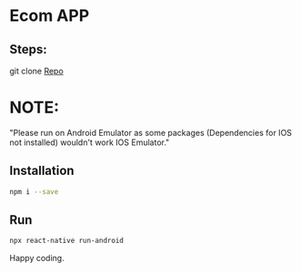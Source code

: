# Ecom APP
## Steps:
git clone [Repo](https://github.com/rayasrahiman/Ecom.git)


# NOTE:

"Please run on Android Emulator as some packages (Dependencies for IOS not installed) wouldn't work IOS Emulator."

## Installation

```bash
npm i --save
```

## Run


```bash
npx react-native run-android
```

Happy coding.
